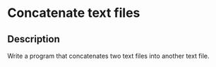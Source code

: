 # Concatenate text files

## Description
Write a program that concatenates two text files into another text file.